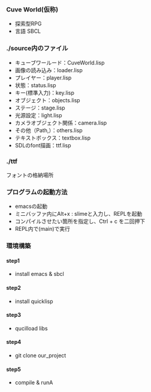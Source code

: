 ### Cuve World(仮称)
- 探索型RPG
- 言語 SBCL

### ./source内のファイル
- キューブワールード：CuveWorld.lisp
- 画像の読み込み：loader.lisp
- プレイヤー：player.lisp
- 状態：status.lisp
- キー(標準入力)：key.lisp     
- オブジェクト：objects.lisp  
- ステージ：stage.lisp
- 光源設定：light.lisp
- カメラオブジェクト関係：camera.lisp
- その他（Path,）：others.lisp
- テキストボックス：textbox.lisp
- SDLのfont描画：ttf.lisp

### ./ttf
フォントの格納場所

### プログラムの起動方法
- emacsの起動
- ミニバッファ内にAlt+x : slimeと入力し、REPLを起動
- コンパイルさせたい箇所を指定し、Ctrl + c を二回押下
- REPL内で(main)で実行
### 環境構築
#### step1
- install emacs & sbcl
#### step2
- install quicklisp
#### step3
- qucilload libs
#### step4
- git clone our_project
#### step5
- compile & runA

